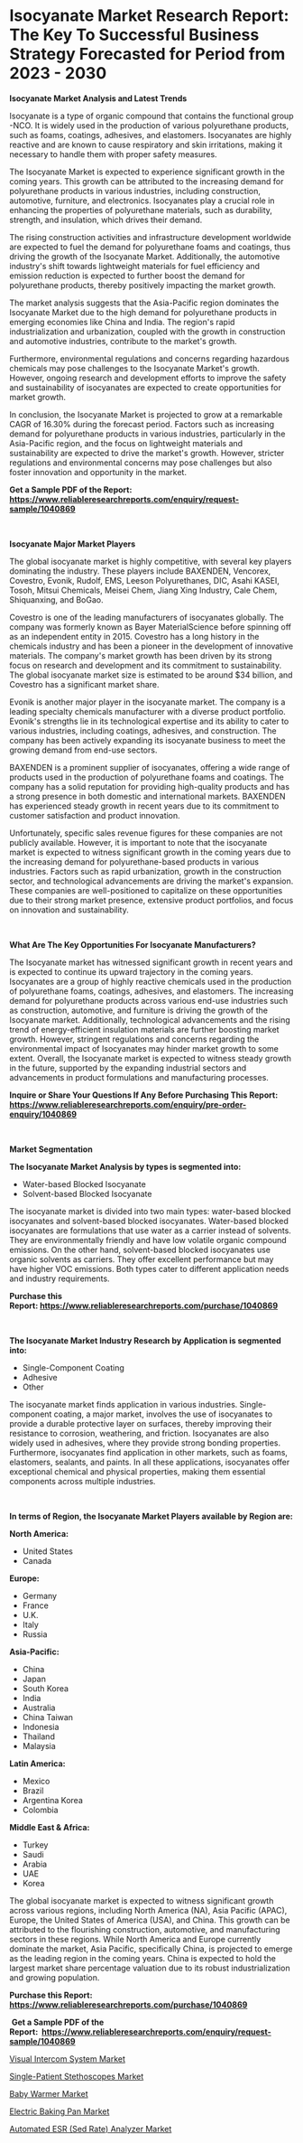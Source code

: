 <p><h1>Isocyanate Market Research Report: The Key To Successful Business Strategy Forecasted for Period from 2023 - 2030</h1></p><p><strong>Isocyanate Market Analysis and Latest Trends</strong></p>
<p><p>Isocyanate is a type of organic compound that contains the functional group -NCO. It is widely used in the production of various polyurethane products, such as foams, coatings, adhesives, and elastomers. Isocyanates are highly reactive and are known to cause respiratory and skin irritations, making it necessary to handle them with proper safety measures.</p><p>The Isocyanate Market is expected to experience significant growth in the coming years. This growth can be attributed to the increasing demand for polyurethane products in various industries, including construction, automotive, furniture, and electronics. Isocyanates play a crucial role in enhancing the properties of polyurethane materials, such as durability, strength, and insulation, which drives their demand.</p><p>The rising construction activities and infrastructure development worldwide are expected to fuel the demand for polyurethane foams and coatings, thus driving the growth of the Isocyanate Market. Additionally, the automotive industry's shift towards lightweight materials for fuel efficiency and emission reduction is expected to further boost the demand for polyurethane products, thereby positively impacting the market growth.</p><p>The market analysis suggests that the Asia-Pacific region dominates the Isocyanate Market due to the high demand for polyurethane products in emerging economies like China and India. The region's rapid industrialization and urbanization, coupled with the growth in construction and automotive industries, contribute to the market's growth.</p><p>Furthermore, environmental regulations and concerns regarding hazardous chemicals may pose challenges to the Isocyanate Market's growth. However, ongoing research and development efforts to improve the safety and sustainability of isocyanates are expected to create opportunities for market growth.</p><p>In conclusion, the Isocyanate Market is projected to grow at a remarkable CAGR of 16.30% during the forecast period. Factors such as increasing demand for polyurethane products in various industries, particularly in the Asia-Pacific region, and the focus on lightweight materials and sustainability are expected to drive the market's growth. However, stricter regulations and environmental concerns may pose challenges but also foster innovation and opportunity in the market.</p></p>
<p><strong>Get a Sample PDF of the Report:&nbsp; <a href="https://www.reliableresearchreports.com/enquiry/request-sample/1040869">https://www.reliableresearchreports.com/enquiry/request-sample/1040869</a></strong></p>
<p>&nbsp;</p>
<p><strong>Isocyanate Major Market Players</strong></p>
<p><p>The global isocyanate market is highly competitive, with several key players dominating the industry. These players include BAXENDEN, Vencorex, Covestro, Evonik, Rudolf, EMS, Leeson Polyurethanes, DIC, Asahi KASEI, Tosoh, Mitsui Chemicals, Meisei Chem, Jiang Xing Industry, Cale Chem, Shiquanxing, and BoGao.</p><p>Covestro is one of the leading manufacturers of isocyanates globally. The company was formerly known as Bayer MaterialScience before spinning off as an independent entity in 2015. Covestro has a long history in the chemicals industry and has been a pioneer in the development of innovative materials. The company's market growth has been driven by its strong focus on research and development and its commitment to sustainability. The global isocyanate market size is estimated to be around $34 billion, and Covestro has a significant market share.</p><p>Evonik is another major player in the isocyanate market. The company is a leading specialty chemicals manufacturer with a diverse product portfolio. Evonik's strengths lie in its technological expertise and its ability to cater to various industries, including coatings, adhesives, and construction. The company has been actively expanding its isocyanate business to meet the growing demand from end-use sectors. </p><p>BAXENDEN is a prominent supplier of isocyanates, offering a wide range of products used in the production of polyurethane foams and coatings. The company has a solid reputation for providing high-quality products and has a strong presence in both domestic and international markets. BAXENDEN has experienced steady growth in recent years due to its commitment to customer satisfaction and product innovation.</p><p>Unfortunately, specific sales revenue figures for these companies are not publicly available. However, it is important to note that the isocyanate market is expected to witness significant growth in the coming years due to the increasing demand for polyurethane-based products in various industries. Factors such as rapid urbanization, growth in the construction sector, and technological advancements are driving the market's expansion. These companies are well-positioned to capitalize on these opportunities due to their strong market presence, extensive product portfolios, and focus on innovation and sustainability.</p></p>
<p>&nbsp;</p>
<p><strong>What Are The Key Opportunities For Isocyanate Manufacturers?</strong></p>
<p><p>The Isocyanate market has witnessed significant growth in recent years and is expected to continue its upward trajectory in the coming years. Isocyanates are a group of highly reactive chemicals used in the production of polyurethane foams, coatings, adhesives, and elastomers. The increasing demand for polyurethane products across various end-use industries such as construction, automotive, and furniture is driving the growth of the Isocyanate market. Additionally, technological advancements and the rising trend of energy-efficient insulation materials are further boosting market growth. However, stringent regulations and concerns regarding the environmental impact of Isocyanates may hinder market growth to some extent. Overall, the Isocyanate market is expected to witness steady growth in the future, supported by the expanding industrial sectors and advancements in product formulations and manufacturing processes.</p></p>
<p><strong>Inquire or Share Your Questions If Any Before Purchasing This Report: <a href="https://www.reliableresearchreports.com/enquiry/pre-order-enquiry/1040869">https://www.reliableresearchreports.com/enquiry/pre-order-enquiry/1040869</a></strong></p>
<p>&nbsp;</p>
<p><strong>Market Segmentation</strong></p>
<p><strong>The Isocyanate Market Analysis by types is segmented into:</strong></p>
<p><ul><li>Water-based Blocked Isocyanate</li><li>Solvent-based Blocked Isocyanate</li></ul></p>
<p><p>The isocyanate market is divided into two main types: water-based blocked isocyanates and solvent-based blocked isocyanates. Water-based blocked isocyanates are formulations that use water as a carrier instead of solvents. They are environmentally friendly and have low volatile organic compound emissions. On the other hand, solvent-based blocked isocyanates use organic solvents as carriers. They offer excellent performance but may have higher VOC emissions. Both types cater to different application needs and industry requirements.</p></p>
<p><strong>Purchase this Report:&nbsp;<a href="https://www.reliableresearchreports.com/purchase/1040869">https://www.reliableresearchreports.com/purchase/1040869</a></strong></p>
<p>&nbsp;</p>
<p><strong>The Isocyanate Market Industry Research by Application is segmented into:</strong></p>
<p><ul><li>Single-Component Coating</li><li>Adhesive</li><li>Other</li></ul></p>
<p><p>The isocyanate market finds application in various industries. Single-component coating, a major market, involves the use of isocyanates to provide a durable protective layer on surfaces, thereby improving their resistance to corrosion, weathering, and friction. Isocyanates are also widely used in adhesives, where they provide strong bonding properties. Furthermore, isocyanates find application in other markets, such as foams, elastomers, sealants, and paints. In all these applications, isocyanates offer exceptional chemical and physical properties, making them essential components across multiple industries.</p></p>
<p>&nbsp;</p>
<p><strong>In terms of Region, the Isocyanate Market Players available by Region are:</strong></p>
<p>
    <p> <strong> North America: </strong>
        <ul>
            <li>United States</li>
            <li>Canada</li>
        </ul>
        </p> 
    <p> <strong> Europe: </strong>
        <ul>
            <li>Germany</li>
            <li>France</li>
            <li>U.K.</li>
            <li>Italy</li>
            <li>Russia</li>
        </ul>
        </p> 
    <p> <strong> Asia-Pacific: </strong>
        <ul>
            <li>China</li>
            <li>Japan</li>
            <li>South Korea</li>
            <li>India</li>
            <li>Australia</li>
            <li>China Taiwan</li>
            <li>Indonesia</li>
            <li>Thailand</li>
            <li>Malaysia</li>
        </ul>
        </p> 
    <p> <strong> Latin America: </strong>
        <ul>
            <li>Mexico</li>
            <li>Brazil</li>
            <li>Argentina Korea</li>
            <li>Colombia</li>
        </ul>
        </p> 
    <p> <strong> Middle East & Africa: </strong>
        <ul>
            <li>Turkey</li>
            <li>Saudi</li>
            <li>Arabia</li>
            <li>UAE</li>
            <li>Korea</li>
        </ul>
    </p>
    </p>
<p><p>The global isocyanate market is expected to witness significant growth across various regions, including North America (NA), Asia Pacific (APAC), Europe, the United States of America (USA), and China. This growth can be attributed to the flourishing construction, automotive, and manufacturing sectors in these regions. While North America and Europe currently dominate the market, Asia Pacific, specifically China, is projected to emerge as the leading region in the coming years. China is expected to hold the largest market share percentage valuation due to its robust industrialization and growing population.</p></p>
<p><strong>Purchase this Report: <a href="https://www.reliableresearchreports.com/purchase/1040869">https://www.reliableresearchreports.com/purchase/1040869</a></strong></p>
<p>&nbsp;<strong>Get a Sample PDF of the Report:&nbsp;&nbsp;<a href="https://www.reliableresearchreports.com/enquiry/request-sample/1040869">https://www.reliableresearchreports.com/enquiry/request-sample/1040869</a></strong></p>
<p><strong></strong></p>
<p><p><a href="https://medium.com/@bartlakin/visual-intercom-system-market-insights-into-market-cagr-market-trends-and-growth-strategies-9cda42d0e6fa">Visual Intercom System Market</a></p><p><a href="https://www.linkedin.com/pulse/single-patient-stethoscopes-market-research-report-unlocks-espcf/">Single-Patient Stethoscopes Market</a></p><p><a href="https://www.linkedin.com/pulse/baby-warmer-market-share-amp-new-trends-analysis-report-mvfpf/">Baby Warmer Market</a></p><p><a href="https://medium.com/@zoeyjohns1903/electric-baking-pan-market-furnishes-information-on-market-share-market-trends-and-market-growth-4487e38489ba">Electric Baking Pan Market</a></p><p><a href="https://www.linkedin.com/pulse/decoding-automated-esr-sed-rate-analyzer-market-deep-dive-rrs9f/">Automated ESR (Sed Rate) Analyzer Market</a></p></p>